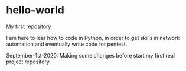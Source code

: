 # hello-world
My first repository

I am here to lear how to code in Python, in order to get skills in network automation and eventually write code for pentest.

September-1st-2020:
Making some changes before start my first real project repository.
